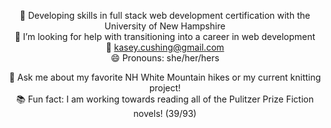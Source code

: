 <div align="center">

:star2: Developing skills in full stack web development certification with the University of New Hampshire  
🤔 I’m looking for help with transitioning into a career in web development  
:email: kasey.cushing@gmail.com  
😄 Pronouns: she/her/hers

:mount_fuji: Ask me about my favorite NH White Mountain hikes or my current knitting project!  
:books: Fun fact: I am working towards reading all of the Pulitzer Prize Fiction novels! (39/93)  

</div>
